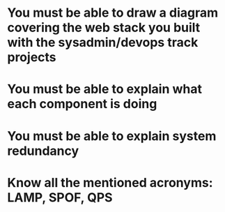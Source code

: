 # You must be able to draw a diagram covering the web stack you built with the sysadmin/devops track projects
# You must be able to explain what each component is doing
# You must be able to explain system redundancy
# Know all the mentioned acronyms: LAMP, SPOF, QPS

